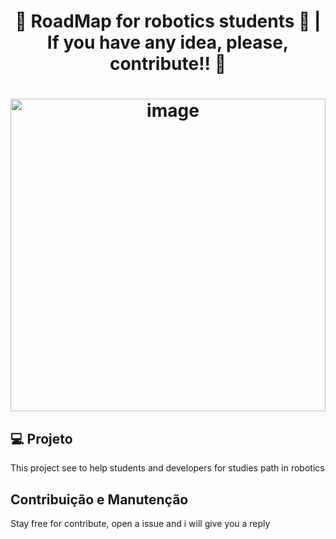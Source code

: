 <h1 align="center">
   🤖 RoadMap for robotics students  📘 | If you have any idea, please, contribute!! 👋
</h1>
<h1 align="center">
 <img alt="image" height="500" width="100%" title="" src="https://portal.fgv.br/sites/portal.fgv.br/files/styles/noticia_geral/public/noticias/07/21/robo.jpg?itok=GiAg2WZh" />
</h1> 



## 💻 Projeto
 This project see to help students and developers for studies path in robotics



## Contribuição e Manutenção

  Stay free for contribute, open a issue and i will give you a reply


